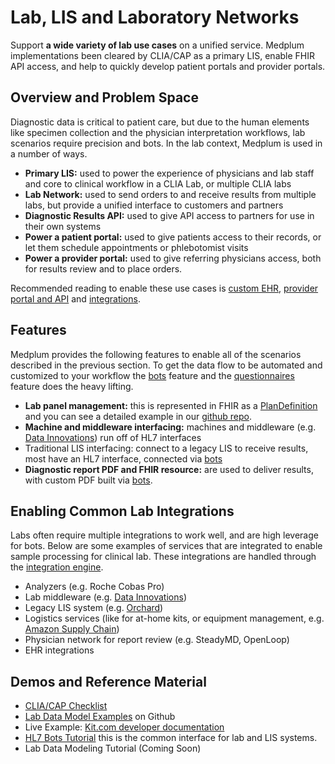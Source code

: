 # Lab, LIS and Laboratory Networks

Support **a wide variety of lab use cases** on a unified service. Medplum implementations been cleared by CLIA/CAP as a primary LIS, enable FHIR API access, and help to quickly develop patient portals and provider portals.

## Overview and Problem Space

Diagnostic data is critical to patient care, but due to the human elements like specimen collection and the physician interpretation workflows, lab scenarios require precision and bots. In the lab context, Medplum is used in a number of ways.

- **Primary LIS:** used to power the experience of physicians and lab staff and core to clinical workflow in a CLIA Lab, or multiple CLIA labs
- **Lab Network:** used to send orders to and receive results from multiple labs, but provide a unified interface to customers and partners
- **Diagnostic Results API:** used to give API access to partners for use in their own systems
- **Power a patient portal:** used to give patients access to their records, or let them schedule appointments or phlebotomist visits
- **Power a provider portal:** used to give referring physicians access, both for results review and to place orders.

Recommended reading to enable these use cases is [custom EHR](../blueprints/custom-ehr), [provider portal and API](../blueprints/provider-portal) and [integrations](../products/integration).

## Features

Medplum provides the following features to enable all of the scenarios described in the previous section. To get the data flow to be automated and customized to your workflow the [bots](../products/bots) feature and the [questionnaires](../products/questionnaires) feature does the heavy lifting.

- **Lab panel management:** this is represented in FHIR as a [PlanDefinition](/docs/api/fhir/resources/plandefinition) and you can see a detailed example in our [github repo](https://github.com/medplum/medplum/blob/main/packages/react/src/stories/covid19.ts).
- **Machine and middleware interfacing:** machines and middleware (e.g. [Data Innovations](https://datainnovations.com/)) run off of HL7 interfaces
- Traditional LIS interfacing: connect to a legacy LIS to receive results, most have an HL7 interface, connected via [bots](https://www.medplum.com/docs/tutorials/bots/hl7-into-fhir)
- **Diagnostic report PDF and FHIR resource:** are used to deliver results, with custom PDF built via [bots](/docs/tutorials/bots/creating-a-pdf).

## Enabling Common Lab Integrations

Labs often require multiple integrations to work well, and are high leverage for bots. Below are some examples of services that are integrated to enable sample processing for clinical lab. These integrations are handled through the [integration engine](../products/integration).

- Analyzers (e.g. Roche Cobas Pro)
- Lab middleware (e.g. [Data Innovations](https://datainnovations.com/))
- Legacy LIS system (e.g. [Orchard](https://www.orchardsoft.com/resources/interfaces-system-integration/))
- Logistics services (like for at-home kits, or equipment management, e.g. [Amazon Supply Chain](https://supplychain.amazon.com/))
- Physician network for report review (e.g. SteadyMD, OpenLoop)
- EHR integrations

## Demos and Reference Material

- [CLIA/CAP Checklist](https://www.medplum.com/docs/compliance/clia-cap)
- [Lab Data Model Examples](https://github.com/medplum/medplum/blob/main/packages/react/src/stories/covid19.ts) on Github
- Live Example: [Kit.com developer documentation](https://docs.kit.com/docs/overview)
- [HL7 Bots Tutorial](https://www.medplum.com/docs/tutorials/bots/hl7-into-fhir) this is the common interface for lab and LIS systems.
- Lab Data Modeling Tutorial (Coming Soon)
